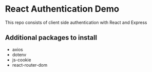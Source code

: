 # React Authentication Demo

This repo consists of client side authentication with React and Express

## Additional packages to install

- axios
- dotenv
- js-cookie
- react-router-dom
